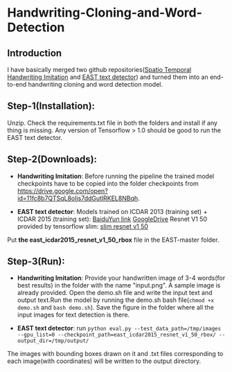 # Handwriting-Cloning-and-Word-Detection
## Introduction
I have basically merged two github repositories([Spatio Temporal Handwriting Imitation](https://github.com/M4rt1nM4yr/spatio-temporal_handwriting_imitation) and [EAST text detector](https://github.com/argman/EAST)) and turned them into an end-to-end handwriting cloning and word detection model.
## Step-1(Installation):
Unzip. Check the requirements.txt file in both the folders and install if any thing is missing.
Any version of Tensorflow > 1.0 should be good to run the EAST text detector.
## Step-2(Downloads):
- **Handwriting Imitation**: Before running the pipeline the trained model checkpoints have to be copied into the folder checkpoints from https://drive.google.com/open?id=11fc8b7QTSqL8oIjs7ddGutlRKEL8NBqh. 

- **EAST text detector**: Models trained on ICDAR 2013 (training set) + ICDAR 2015 (training set): [BaiduYun link](https://pan.baidu.com/s/1jHWDrYQ) [GoogleDrive](https://drive.google.com/file/d/0B3APw5BZJ67ETHNPaU9xUkVoV0U/view)
Resnet V1 50 provided by tensorflow slim: [slim resnet v1 50](http://download.tensorflow.org/models/resnet_v1_50_2016_08_28.tar.gz)

Put **the east_icdar2015_resnet_v1_50_rbox** file in the EAST-master folder.

## Step-3(Run):
- **Handwriting Imitation**: Provide your handwritten image of 3-4 words(for best results) in the folder with the name "input.png". A sample image is already provided. Open the demo.sh file and write the input text and output text.Run the model by running the demo.sh bash file(`chmod +x demo.sh` and `bash demo.sh`). Save the figure in the folder where all the input images for text detection is there.

- **EAST text detector**: run 
`python eval.py --test_data_path=/tmp/images --gpu_list=0 --checkpoint_path=east_icdar2015_resnet_v1_50_rbox/ --output_dir=/tmp/output/`

The images with bounding boxes drawn on it and .txt files corresponding to each image(with coordinates) will be written to the output directory.







